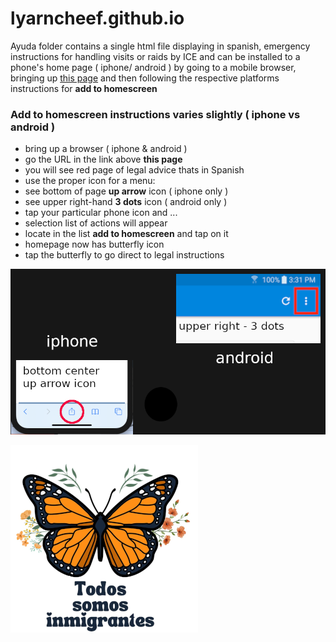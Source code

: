# lyarncheef.github.io
Ayuda folder contains a single html file displaying in spanish, emergency instructions for handling visits or raids by ICE and can be installed to a phone's home page ( iphone/ android ) by going to a mobile browser, bringing up [this page](https://lyarncheef.github.io/ayuda) and then following the respective platforms instructions for
   **add to homescreen**
### Add to homescreen instructions varies slightly ( iphone vs android ) 
- bring up a browser ( iphone & android )
- go the URL in the link above **this page**
- you will see red page of legal advice thats in Spanish
- use the proper icon for a menu:
- see bottom of page **up arrow** icon ( iphone only ) 
- see upper right-hand **3 dots** icon ( android only )
- tap  your particular phone icon and ... 
- selection list of actions will appear
- locate in the list **add to homescreen** and tap on it
- homepage now has butterfly icon
- tap the butterfly to go direct to legal instructions

![menu icons](./ayuda/phone_menus.png "use the proper icon for your type of phone") 

![launcher icon](./ayuda/rights2.png "displays legal rights instructions")
